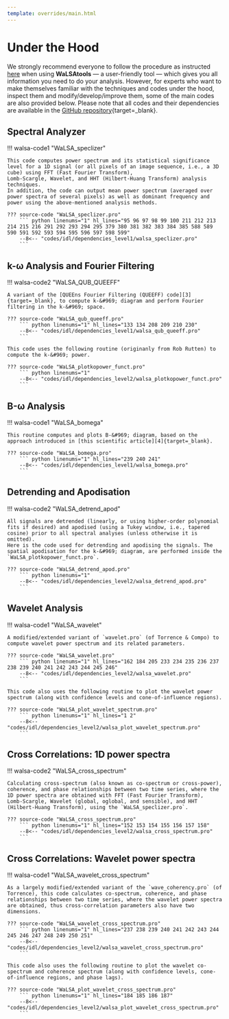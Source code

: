 ```yaml
---
template: overrides/main.html
---
```


# Under the Hood

We strongly recommend everyone to follow the procedure as instructed [here][1] when using **WaLSAtools** &#8212; a user-friendly tool &#8212; which gives you all information you need to do your analysis. 
However, for experts who want to make themselves familiar with the techniques and codes under the hood, inspect them and modify/develop/improve them, some of the main codes are also provided below. Please note that all codes and their dependencies are available in the [GitHub repository][2]{target=_blank}.

  [1]: WaLSAtools.md
  [2]: https://github.com/WaLSAteam/WaLSAtools

## Spectral Analyzer

!!! walsa-code1 "WaLSA_speclizer"

	This code computes power spectrum and its statistical significance level for a 1D signal (or all pixels of an image sequence, i.e., a 3D cube) using FFT (Fast Fourier Transform),
	Lomb-Scargle, Wavelet, and HHT (Hilbert-Huang Transform) analysis techniques. 
	In addition, the code can output mean power spectrum (averaged over power spectra of several pixels) as well as dominant frequency and power using the above-mentioned analysis methods.

	??? source-code "WaLSA_speclizer.pro"
	    ``` python linenums="1" hl_lines="95 96 97 98 99 100 211 212 213 214 215 216 291 292 293 294 295 379 380 381 382 383 384 385 588 589 590 591 592 593 594 595 596 597 598 599"
	    --8<-- "codes/idl/dependencies_level1/walsa_speclizer.pro"
	    ```
		
## k-&#969; Analysis and Fourier Filtering

!!! walsa-code2 "WaLSA_QUB_QUEEFF"

	A variant of the [QUEEns Fourier Filtering (QUEEFF) code][3]{target=_blank}, to compute k-&#969; diagram and perform Fourier filtering in the k-&#969; space.

	??? source-code "WaLSA_qub_queeff.pro"
	    ``` python linenums="1" hl_lines="133 134 208 209 210 230"
	    --8<-- "codes/idl/dependencies_level1/walsa_qub_queeff.pro"
	    ```
	
	This code uses the following routine (originanly from Rob Rutten) to compute the k-&#969; power.
	
	??? source-code "WaLSA_plotkopower_funct.pro"
	    ``` python linenums="1"
	    --8<-- "codes/idl/dependencies_level2/walsa_plotkopower_funct.pro"
	    ```
		
## B-&#969; Analysis

!!! walsa-code1 "WaLSA_bomega"

    This routine computes and plots B-&#969; diagram, based on the approach introduced in [this scientific article][4]{target=_blank}.

	??? source-code "WaLSA_bomega.pro"
	    ``` python linenums="1" hl_lines="239 240 241"
	    --8<-- "codes/idl/dependencies_level1/walsa_bomega.pro"
	    ```

## Detrending and Apodisation

!!! walsa-code2 "WaLSA_detrend_apod"

	All signals are detrended (linearly, or using higher-order polynomial fits if desired) and apodised (using a Tukey window, i.e., tapered cosine) prior to all spectral analyses (unless otherwise it is omitted).
	Here is the code used for detrending and apodising the signals. The spatial apodisation for the k-&#969; diagram, are performed inside the `WaLSA_plotkopower_funct.pro`.

	??? source-code "WaLSA_detrend_apod.pro"
	    ``` python linenums="1"
	    --8<-- "codes/idl/dependencies_level2/walsa_detrend_apod.pro"
	    ```
		
## Wavelet Analysis

!!! walsa-code1 "WaLSA_wavelet"

	A modified/extended variant of `wavelet.pro` (of Torrence & Compo) to compute wavelet power spectrum and its related parameters.

	??? source-code "WaLSA_wavelet.pro"
	    ``` python linenums="1" hl_lines="162 184 205 233 234 235 236 237 238 239 240 241 242 243 244 245 246"
	    --8<-- "codes/idl/dependencies_level2/walsa_wavelet.pro"
	    ```
	
	This code also uses the following routine to plot the wavelet power spectrum (along with confidence levels and cone-of-influence regions).
	
	??? source-code "WaLSA_plot_wavelet_spectrum.pro"
	    ``` python linenums="1" hl_lines="1 2"
	    --8<-- "codes/idl/dependencies_level2/walsa_plot_wavelet_spectrum.pro"
	    ```

## Cross Correlations: 1D power spectra

!!! walsa-code2 "WaLSA_cross_spectrum"

	Calculating cross-spectrum (also known as co-spectrum or cross-power), coherence, and phase relationships between two time series, where the 1D power spectra are obtained with FFT (Fast Fourier Transform),
	Lomb-Scargle, Wavelet (global, oglobal, and sensible), and HHT (Hilbert-Huang Transform), using the `WaLSA_speclizer.pro`.

	??? source-code "WaLSA_cross_spectrum.pro"
	    ``` python linenums="1" hl_lines="152 153 154 155 156 157 158"
	    --8<-- "codes/idl/dependencies_level2/walsa_cross_spectrum.pro"
	    ```

## Cross Correlations: Wavelet power spectra

!!! walsa-code1 "WaLSA_wavelet_cross_spectrum"

	As a largely modified/extended variant of the `wave_coherency.pro` (of Torrence), this code calculates co-spectrum, coherence, and phase relationships between two time series, where the wavelet power spectra are obtained, thus cross-correlation parameters also have two dimensions.

	??? source-code "WaLSA_wavelet_cross_spectrum.pro"
	    ``` python linenums="1" hl_lines="237 238 239 240 241 242 243 244 245 246 247 248 249 250 251"
	    --8<-- "codes/idl/dependencies_level2/walsa_wavelet_cross_spectrum.pro"
	    ```
	
	This code also uses the following routine to plot the wavelet co-spectrum and coherence spectrum (along with confidence levels, cone-of-influence regions, and phase lags).
	
	??? source-code "WaLSA_plot_wavelet_cross_spectrum.pro"
	    ``` python linenums="1" hl_lines="184 185 186 187"
	    --8<-- "codes/idl/dependencies_level2/walsa_plot_wavelet_cross_spectrum.pro"
	    ```

  [3]: https://bit.ly/37mx9ic
  [4]: https://arxiv.org/pdf/2103.11639.pdf

<br>